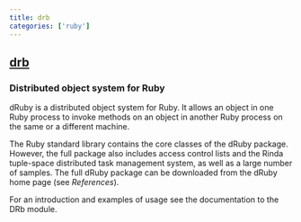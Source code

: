 ```yaml
---
title: drb
categories: ['ruby']
---
```

## [drb](https://github.com/ruby/drb)

### Distributed object system for Ruby


dRuby is a distributed object system for Ruby.  It allows an object in one
Ruby process to invoke methods on an object in another Ruby process on the
same or a different machine.

The Ruby standard library contains the core classes of the dRuby package.
However, the full package also includes access control lists and the
Rinda tuple-space distributed task management system, as well as a
large number of samples.  The full dRuby package can be downloaded from
the dRuby home page (see *References*).

For an introduction and examples of usage see the documentation to the
DRb module.
